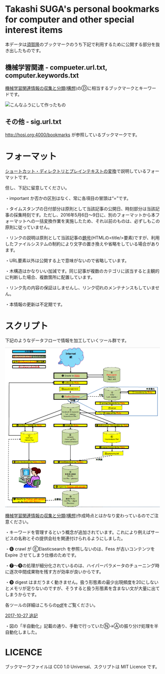Takashi SUGA's personal bookmarks for computer and other special interest items
===============================================================================

本データは[須賀隆](http://hosi.org:3000/TakashiSuga.ttl)のブックマークのうち下記で利用するために公開する部分を抜き出したものです。

## 機械学習関連 - compueter.url.txt, computer.keywords.txt

[機械学習関連情報の収集と分類(構想)](http://qiita.com/suchowan/items/459062590f7134dfc138)のⒹに相当するブックマークとキーワードです。

![こんなふうにして作ったもの](https://qiita-image-store.s3.amazonaws.com/0/144985/95d8f8f2-831c-19b8-7c67-de2973a7b0f6.png)

## その他 - sig.url.txt

http://hosi.org:4000/bookmarks が参照しているブックマークです。

# フォーマット

[ショートカット・ディレクトリとプレインテキストの変換](http://qiita.com/suchowan/items/6556756d2e816c7255b7#3-%E3%82%B7%E3%83%A7%E3%83%BC%E3%83%88%E3%82%AB%E3%83%83%E3%83%88%E3%83%87%E3%82%A3%E3%83%AC%E3%82%AF%E3%83%88%E3%83%AA%E3%83%97%E3%83%AC%E3%82%A4%E3%83%B3%E3%83%86%E3%82%AD%E3%82%B9%E3%83%88)で説明しているフォーマットです。

但し、下記に留意してください。

・important か否かの区別はなく、常に各項目の冒頭は“=”です。

・タイムスタンプの日付部分は原則として当該記事の公開日、時刻部分は当該記事の採集時刻です。ただし、2016年5月6日～9日に、別のフォーマットから本フォーマットへの一括変換作業を実施したため、それ以前のものは、必ずしもこの原則に従っていません。

・リンクの説明は原則として当該記事の[題号](https://ja.wikibooks.org/wiki/%E8%91%97%E4%BD%9C%E6%A8%A9%E6%B3%95%E7%AC%AC20%E6%9D%A1)(HTMLの&lt;title/&gt;要素)ですが、利用したファイルシステムの制約により文字の置き換えや省略をしている場合があります。

・URL要素以外は公開する上で意味がないので省略しています。

・木構造はかなりいい加減です。同じ記事が複数のカテゴリに該当すると主観的に判断した場合、複数箇所に配置しています。

・リンク先の内容の保証はしませんし、リンク切れのメンテナンスもしていません。

・本情報の更新は不定期です。

# スクリプト

下記のようなデータフローで情報を加工していくツール群です。

![データフロー](https://github.com/suchowan/bookmarks/raw/master/scripts/data_flow.png)

[機械学習関連情報の収集と分類(構想)](http://qiita.com/suchowan/items/459062590f7134dfc138)作成時点とはかなり変わっているのでご注意ください。

・キーワードを管理するという概念が追加されています。これにより例えばサービスの名称とその提供会社を関連付けられるようにしました。

・❻ crawl が ⒺElasticsearch を参照しないのは、Fess が古いコンテンツを Expire させてしまう仕様のためです。

・❼～❾の処理が細分化されているのは、ハイパーパラメータのチューニング時に逐次中間成果物を残す方が効率が良いからです。

・❾ digest はまだうまく動きません。扱う形態素の最少出現頻度を20にしないとメモリが足りないのですが、そうすると扱う形態素を含まない文が大量に出てしまうからです。

各ツールの詳細はこちらの[pdf](https://github.com/suchowan/bookmarks/raw/master/scripts/tools.pdf)をご覧ください。

[2017-10-27 追記](http://suchowan.at.webry.info/201710/article_30.html)

・図の「半自動化」記載の通り、手動で行っていたⓃ→Ⓐの振り分け処理を半自動化しました。

# LICENCE

  ブックマークファイルは CC0 1.0 Universal、スクリプトは MIT Licence です。


